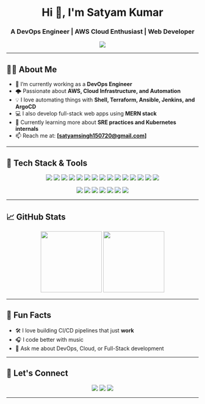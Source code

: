 <h1 align="center">Hi 👋, I'm Satyam Kumar</h1>
<h3 align="center">A DevOps Engineer | AWS Cloud Enthusiast | Web Developer</h3>

<p align="center">
  <img src="https://readme-typing-svg.demolab.com/?lines=DevOps%20Engineer;AWS%20Certified;Linux%20%7C%20Docker%20%7C%20Kubernetes;Infrastructure%20as%20Code%20with%20Terraform;Full-Stack%20Web%20Developer" />
</p>

---

## 🧑‍💻 About Me

- 🔭 I’m currently working as a **DevOps Engineer**
- 🌩️ Passionate about **AWS, Cloud Infrastructure, and Automation**
- 💡 I love automating things with **Shell, Terraform, Ansible, Jenkins, and ArgoCD**
- 💻 I also develop full-stack web apps using **MERN stack**
- 🌱 Currently learning more about **SRE practices and Kubernetes internals**
- 📫 Reach me at: **[satyamsingh150720@gmail.com]**

---

## 🚀 Tech Stack & Tools

<p align="center">
  <!-- DevOps Tools -->
  <img src="https://img.shields.io/badge/Linux-FCC624?style=for-the-badge&logo=linux&logoColor=black" />
  <img src="https://img.shields.io/badge/Bash-121011?style=for-the-badge&logo=gnu-bash&logoColor=white" />
  <img src="https://img.shields.io/badge/Git-F05032?style=for-the-badge&logo=git&logoColor=white" />
  <img src="https://img.shields.io/badge/GitHub-181717?style=for-the-badge&logo=github&logoColor=white" />
  <img src="https://img.shields.io/badge/Docker-2496ED?style=for-the-badge&logo=docker&logoColor=white" />
  <img src="https://img.shields.io/badge/Kubernetes-326CE5?style=for-the-badge&logo=kubernetes&logoColor=white" />
  <img src="https://img.shields.io/badge/Terraform-7B42BC?style=for-the-badge&logo=terraform&logoColor=white" />
  <img src="https://img.shields.io/badge/Ansible-EE0000?style=for-the-badge&logo=ansible&logoColor=white" />
  <img src="https://img.shields.io/badge/ArgoCD-FE5000?style=for-the-badge&logo=argo&logoColor=white" />
  <img src="https://img.shields.io/badge/Jenkins-D24939?style=for-the-badge&logo=jenkins&logoColor=white" />
  <img src="https://img.shields.io/badge/GitLab-FC6D26?style=for-the-badge&logo=gitlab&logoColor=white" />
  <img src="https://img.shields.io/badge/Slack-4A154B?style=for-the-badge&logo=slack&logoColor=white" />
  <img src="https://img.shields.io/badge/Jira-0052CC?style=for-the-badge&logo=jira&logoColor=white" />
  <img src="https://img.shields.io/badge/Grafana-F46800?style=for-the-badge&logo=grafana&logoColor=white" />
  <img src="https://img.shields.io/badge/Prometheus-E6522C?style=for-the-badge&logo=prometheus&logoColor=white" />
</p>

<p align="center">
  <!-- Web Dev Tools -->
  <img src="https://img.shields.io/badge/HTML5-E34F26?style=for-the-badge&logo=html5&logoColor=white" />
  <img src="https://img.shields.io/badge/CSS3-1572B6?style=for-the-badge&logo=css3&logoColor=white" />
  <img src="https://img.shields.io/badge/TailwindCSS-38B2AC?style=for-the-badge&logo=tailwind-css&logoColor=white" />
  <img src="https://img.shields.io/badge/JavaScript-F7DF1E?style=for-the-badge&logo=javascript&logoColor=black" />
  <img src="https://img.shields.io/badge/ReactJS-61DAFB?style=for-the-badge&logo=react&logoColor=black" />
  <img src="https://img.shields.io/badge/ExpressJS-000000?style=for-the-badge&logo=express&logoColor=white" />
  <img src="https://img.shields.io/badge/MongoDB-47A248?style=for-the-badge&logo=mongodb&logoColor=white" />
</p>

---

## 📈 GitHub Stats

<p align="center">
  <img src="https://github-readme-stats.vercel.app/api?username=satyam-kumar&show_icons=true&theme=github_dark" height="160" />
  <img src="https://github-readme-stats.vercel.app/api/top-langs/?username=satyam-kumar&layout=compact&theme=github_dark" height="160" />
</p>

---

## 🧠 Fun Facts

- 🛠️ I love building CI/CD pipelines that just **work**
- 🎧 I code better with music
- 💬 Ask me about DevOps, Cloud, or Full-Stack development

---

## 🔗 Let's Connect

<p align="center">
  <a href="mailto:your.satyamsingh150720@gmail.com.com"><img src="https://img.shields.io/badge/Email-D14836?style=for-the-badge&logo=gmail&logoColor=white" /></a>
  <a href=""><img src="https://img.shields.io/badge/LinkedIn-0A66C2?style=for-the-badge&logo=linkedin&logoColor=white" /></a>
  <a href="https://your-portfolio.com"><img src="https://img.shields.io/badge/Portfolio-12100E?style=for-the-badge&logo=github&logoColor=white" /></a>
</p>

---

<!-- README generated with ❤️ by ChatGPT -->

